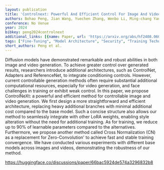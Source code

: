 ```yaml
---
layout: publication
title: 'Controlnext: Powerful And Efficient Control For Image And Video Generation'
authors: Bohao Peng, Jian Wang, Yuechen Zhang, Wenbo Li, Ming-chang Yang, Jiaya Jia
conference: No Venue
year: 2024
bibkey: peng2024controlnext
additional_links: [{name: Paper, url: 'https://arxiv.org/abs/hf2408.06070'}]
tags: ["Fine-Tuning", "Model Architecture", "Security", "Training Techniques"]
short_authors: Peng et al.
---
```

Diffusion models have demonstrated remarkable and robust abilities in both image and video generation. To achieve greater control over generated results, researchers introduce additional architectures, such as ControlNet, Adapters and ReferenceNet, to integrate conditioning controls. However, current controllable generation methods often require substantial additional computational resources, especially for video generation, and face challenges in training or exhibit weak control. In this paper, we propose ControlNeXt: a powerful and efficient method for controllable image and video generation. We first design a more straightforward and efficient architecture, replacing heavy additional branches with minimal additional cost compared to the base model. Such a concise structure also allows our method to seamlessly integrate with other LoRA weights, enabling style alteration without the need for additional training. As for training, we reduce up to 90% of learnable parameters compared to the alternatives. Furthermore, we propose another method called Cross Normalization (CN) as a replacement for Zero-Convolution' to achieve fast and stable training convergence. We have conducted various experiments with different base models across images and videos, demonstrating the robustness of our method.

https://huggingface.co/discussions/paper/66bac5924de574a3296832b8